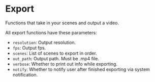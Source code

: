 # Export

Functions that take in your scenes and output a video.

All export functions have these parameters:

* `resolution`: Output resolution.
* `fps`: Output fps.
* `scenes`: List of scenes to export in order.
* `out_path`: Output path. Must be .mp4 file.
* `verbose`: Whether to print out info while exporting.
* `notify`: Whether to notify user after finished exporting via system notification.

